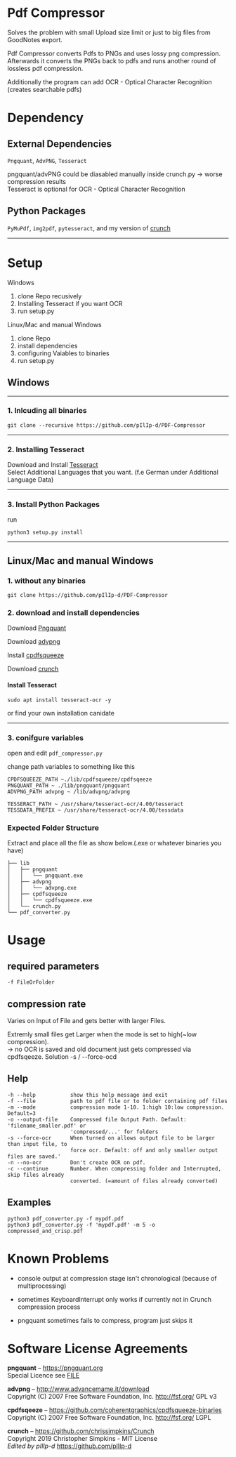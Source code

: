 
# Pdf Compressor
Solves the problem with small Upload size limit or just to big files from GoodNotes export.  

Pdf Compressor converts Pdfs to PNGs and uses lossy png compression. Afterwards it converts the PNGs back to pdfs and runs another round of lossless pdf compression.  


Additionally the program can add OCR - Optical Character Recognition (creates searchable pdfs)  


# Dependency

## External Dependencies

`Pngquant`, `AdvPNG`, `Tesseract`

pngquant/advPNG could be diasabled manually inside crunch.py -> worse compression results  
Tesseract is optional for OCR - Optical Character Recognition

## Python Packages

`PyMuPdf`, `img2pdf`, `pytesseract`, and my version of [crunch](./lib/crunch.py)

----
# Setup

Windows
1. clone Repo recusively
2. Installing Tesseract if you want OCR  
3. run setup.py

Linux/Mac and manual Windows
1. clone Repo
2. install dependencies
3. configuring Vaiables to binaries
4. run setup.py

##  Windows
----
### 1. Inlcuding all binaries
```
git clone --recursive https://github.com/pIlIp-d/PDF-Compressor
```

----
### 2. Installing Tesseract

Download and Install [Tesseract](https://github.com/UB-Mannheim/tesseract/wiki)  
Select Additional Languages that you want. (f.e German under Additional Language Data)  

----
### 3. Install Python Packages
 run 
 ```
 python3 setup.py install
 ```

----
## Linux/Mac and manual Windows

### **1. without any binaries**
```
git clone https://github.com/pIlIp-d/PDF-Compressor
```

### **2. download and install dependencies**

Download [Pngquant](https://pngquant.org)  

Download [advpng](http://www.advancemame.it/download)  

Install [cpdfsqueeze](https://github.com/coherentgraphics/cpdfsqueeze-binaries)

Download [crunch](https://github.com/pIlIp-d/compressor-lib/blob/f08adc46f6e865b5740671e7c15145b32541c237/crunch.py)

#### Install Tesseract
```
sudo apt install tesseract-ocr -y
```
or find your own installation canidate

----
### **3. conifgure variables**

open and edit `pdf_compressor.py`

change path variables to something like this
```
CPDFSQUEEZE_PATH ~./lib/cpdfsqueeze/cpdfsqeeze
PNGQUANT_PATH ~ ./lib/pngquant/pngquant
ADVPNG_PATH advpng ~ /lib/advpng/advpng

TESSERACT_PATH ~ /usr/share/tesseract-ocr/4.00/tesseract
TESSDATA_PREFIX ~ /usr/share/tesseract-ocr/4.00/tessdata
```

### Expected Folder Structure

Extract and place all the file as show below.(.exe or whatever binaries you have)

```
├── lib
│   ├── pngquant
│   │   └── pngquant.exe
│   ├── advpng
│   │   └── advpng.exe
│   ├── cpdfsqueeze
│   │   └── cpdfsqueeze.exe
│   └── crunch.py
└── pdf_converter.py
```

# Usage

## required parameters

    -f FileOrFolder

## compression rate

Varies on Input of File and gets better with larger Files.  

Extremly small files get Larger when the mode is set to high(~low compression).  
-> no OCR is saved and old document just gets compressed via cpdfsqeeze. 
Solution -s / --force-ocd

## Help
```
-h --help           show this help message and exit
-f --file           path to pdf file or to folder containing pdf files
-m --mode           compression mode 1-10. 1:high 10:low compression. Default=3
-o --output-file    Compressed file Output Path. Default: 'filename_smaller.pdf' or
                    'compressed/...' for folders
-s --force-ocr      When turned on allows output file to be larger than input file, to
                    force ocr. Default: off and only smaller output files are saved.'
-n --no-ocr         Don't create OCR on pdf.
-c --continue       Number. When compressing folder and Interrupted, skip files already
                    converted. (=amount of files already converted)
```


## Examples
```
python3 pdf_converter.py -f mypdf.pdf
python3 pdf_converter.py -f 'mypdf.pdf' -m 5 -o compressed_and_crisp.pdf
```

# Known Problems

* console output at compression stage isn't chronological (because of multiprocessing)

* sometimes KeyboardInterrupt only works if currently not in Crunch compression process

* pngquant sometimes fails to compress, program just skips it


# Software License Agreements

**pngquant** – https://pngquant.org <br>
Special Licence see [FILE]("https://github.com/pIlIp-d/compressor-lib/blob/bf42fbf4e72fa215cad6fa64396ab091188687f4/pngquant/LICENCE.txt")

**advpng** – http://www.advancemame.it/download <br>
Copyright (C) 2007 Free Software Foundation, Inc. <http://fsf.org/> GPL v3

**cpdfsqeeze** – https://github.com/coherentgraphics/cpdfsqueeze-binaries <br>
Copyright (C) 2007 Free Software Foundation, Inc. <http://fsf.org/> LGPL

**crunch** – https://github.com/chrissimpkins/Crunch <br>
Copyright 2019 Christopher Simpkins - MIT License  
*Edited by pIlIp-d* https://github.com/pIlIp-d